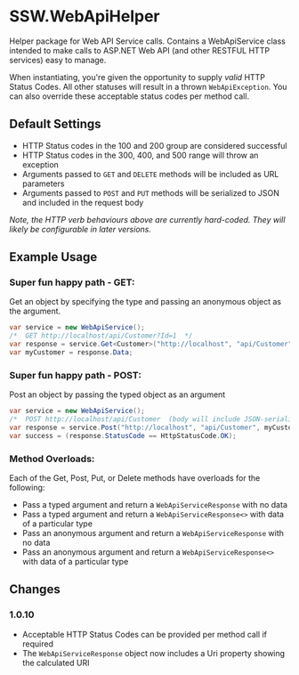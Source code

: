 SSW.WebApiHelper
================

Helper package for Web API Service calls. Contains a WebApiService class intended to make calls to ASP.NET Web API
(and other RESTFUL HTTP services) easy to manage.

When instantiating, you're given the opportunity to supply *valid* HTTP Status Codes. All other statuses will result in a thrown `WebApiException`.
You can also override these acceptable status codes per method call.

Default Settings
----------------
* HTTP Status codes in the 100 and 200 group are considered successful
* HTTP Status codes in the 300, 400, and 500 range will throw an exception
* Arguments passed to `GET` and `DELETE` methods will be included as URL parameters
* Arguments passed to `POST` and `PUT` methods will be serialized to JSON and included in the request body

*Note, the HTTP verb behaviours above are currently hard-coded. They will likely be configurable in later versions.*

Example Usage
-------------

### Super fun happy path - GET:
Get an object by specifying the type and passing an anonymous object as the argument.
```C#
var service = new WebApiService();
/*  GET http://localhost/api/Customer?Id=1  */
var response = service.Get<Customer>("http://localhost", "api/Customer", new { Id = 1 });
var myCustomer = response.Data;
```

### Super fun happy path - POST:
Post an object by passing the typed object as an argument
```C#
var service = new WebApiService();
/*  POST http://localhost/api/Customer  (body will include JSON-serialized myCustomer object)  */
var response = service.Post("http://localhost", "api/Customer", myCustomer);
var success = (response.StatusCode == HttpStatusCode.OK);
```

### Method Overloads:
Each of the Get, Post, Put, or Delete methods have overloads for the following:
* Pass a typed argument and return a `WebApiServiceResponse` with no data
* Pass a typed argument and return a `WebApiServiceResponse<>` with data of a particular type
* Pass an anonymous argument and return a `WebApiServiceResponse` with no data
* Pass an anonymous argument and return a `WebApiServiceResponse<>` with data of a particular type

Changes
-------
### 1.0.10
* Acceptable HTTP Status Codes can be provided per method call if required
* The `WebApiServiceResponse` object now includes a Uri property showing the calculated URI